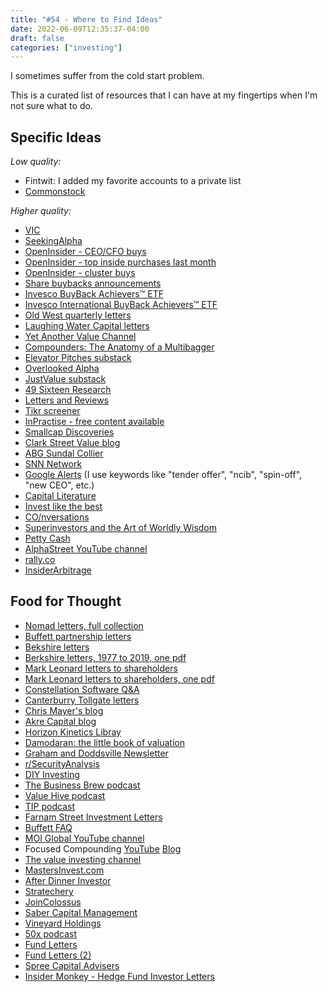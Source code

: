 ```yaml
---
title: "#54 - Where to Find Ideas"
date: 2022-06-09T12:35:37-04:00
draft: false
categories: ["investing"]
---
```


I sometimes suffer from the cold start problem.

This is a curated list of resources that I can have at my fingertips when I'm not sure what to do.


## Specific Ideas

_Low quality:_

- Fintwit: I added my favorite accounts to a private list
- [Commonstock](https://commonstock.com/)

_Higher quality:_

- [VIC](https://www.valueinvestorsclub.com/)
- [SeekingAlpha](https://seekingalpha.com/latest-articles)
- [OpenInsider - CEO/CFO buys](http://openinsider.com/latest-ceo-cfo-purchases-25k)
- [OpenInsider - top inside purchases last month](http://openinsider.com/top-insider-purchases-of-the-month)
- [OpenInsider - cluster buys](http://openinsider.com/latest-cluster-buys)
- [Share buybacks announcements](https://www.marketbeat.com/stock-buybacks/)
- [Invesco BuyBack Achievers™ ETF](https://www.invesco.com/us/financial-products/etfs/holdings?audienceType=Investor&ticker=PKW)
- [Invesco International BuyBack Achievers™ ETF](https://www.invesco.com/us/financial-products/etfs/holdings?audienceType=Investor&ticker=IPKW)
- [Old West quarterly letters](https://www.oldwestim.com/press)
- [Laughing Water Capital letters](https://www.laughingwatercapital.com/letters)
- [Yet Another Value Channel](https://www.youtube.com/channel/UCVCzUJIgjDKSdEOYpTqLScw)
- [Compounders: The Anatomy of a Multibagger](https://podcasts.google.com/feed/aHR0cHM6Ly9mZWVkLnBvZGJlYW4uY29tL2NvbXBvdW5kZXJzL2ZlZWQueG1s)
- [Elevator Pitches substack](https://elevatorpitches.substack.com/)
- [Overlooked Alpha](https://www.overlookedalpha.com/)
- [JustValue substack](https://justvalue.substack.com/)
- [49 Sixteen Research](https://49sixteenresearch.substack.com/)
- [Letters and Reviews](https://lettersandreviews.blogspot.com/)
- [Tikr screener](https://app.tikr.com/screener)
- [InPractise - free content available](https://inpractise.com/)
- [Smallcap Discoveries](https://www.youtube.com/user/trevtrew/videos)
- [Clark Street Value blog](http://clarkstreetvalue.blogspot.com/)
- [ABG Sundal Collier](https://cr.abgsc.com/)
- [SNN Network](https://www.youtube.com/user/SNNWire)
- [Google Alerts](https://www.google.com/alerts/) (I use keywords like "tender offer", "ncib", "spin-off", "new CEO", etc.)
- [Capital Literature](https://open.spotify.com/show/1RA6qsXmmkiXgK9yhnKQYg)
- [Invest like the best](https://open.spotify.com/playlist/57zSWuK6Fy1LehnYF3YA7j)
- [CO/nversations](https://open.spotify.com/show/3cfeneJaV9P3ngWUxb6PLD)
- [Superinvestors and the Art of Worldly Wisdom](https://open.spotify.com/show/3cfeneJaV9P3ngWUxb6PLD)
- [Petty Cash](https://pettycash.substack.com/)
- [AlphaStreet YouTube channel](https://www.youtube.com/c/AlphaStreetStudio/videos)
- [rally.co](https://www.rally-co.ca/)
- [InsiderArbitrage](https://www.insidearbitrage.com/)

## Food for Thought

- [Nomad letters, full collection](https://drive.google.com/file/d/1Y7F9VEgmFxVhLvIe1uZLtkHBY6xfCxee/view?usp=sharing)
- [Buffett partnership letters](https://drive.google.com/drive/folders/1uk_cJWoUT8XwKVfbtkxbIWutKhEBHkRV?usp=sharing)
- [Bekshire letters](https://www.berkshirehathaway.com/letters/letters.html)
- [Berkshire letters, 1977 to 2019, one pdf](https://drive.google.com/file/d/1rfi-dvdOg62e4LMMyF2bKTGK5g1C51Pv/view?usp=sharing)
- [Mark Leonard letters to shareholders](https://www.csisoftware.com/category/pres-letters)
- [Mark Leonard letters to shareholders, one pdf](https://drive.google.com/file/d/1nTGBuikH1Y8ZPFAA4WBcFfkmCQ8lUxSi/view?usp=sharing)
- [Constellation Software Q&A](https://www.csisoftware.com/investor-relations/shareholder-q-and-a)
- [Canterburry Tollgate letters](https://www.canterburytg.com/letters)
- [Chris Mayer's blog](https://www.woodlockhousefamilycapital.com/blog)
- [Akre Capital blog](https://www.akrecapital.com/our-thinking/)
- [Horizon Kinetics Libray](https://horizonkinetics.com/insights/library/)
- [Damodaran: the little book of valuation](https://pages.stern.nyu.edu/~adamodar/New_Home_Page/littlebook.htm)
- [Graham and Doddsville Newsletter](https://www8.gsb.columbia.edu/valueinvesting/resources/newsletters)
- [r/SecurityAnalysis](https://www.reddit.com/r/SecurityAnalysis/)
- [DIY Investing](https://www.youtube.com/c/DIYInvesting/videos)
- [The Business Brew podcast](https://www.youtube.com/channel/UCBywIfdQy7Nyb2RfRb_Z0eg)
- [Value Hive podcast](https://open.spotify.com/show/4jyB3twNAgXlcWJOFP2ObN)
- [TIP podcast](https://open.spotify.com/show/28RHOkXkuHuotUrkCdvlOP)
- [Farnam Street Investment Letters](https://orphanira.com/writings/)
- [Buffett FAQ](http://www.Buffetttfaq.com/)
- [MOI Global YouTube channel](https://www.youtube.com/c/manualofideas/videos)
- Focused Compounding [YouTube](https://www.youtube.com/c/FocusedCompounding/videos) [Blog](https://focusedcompounding.com/)
- [The value investing channel](https://www.youtube.com/channel/UCkQUXe4jHshvsvrvjJMWEhg/videos)
- [MastersInvest.com](http://mastersinvest.com/)
- [After Dinner Investor](https://open.spotify.com/show/0CNgrWDBJYvFoayTAhYQtJ)
- [Stratechery](https://stratechery.com/)
- [JoinColossus](https://www.joincolossus.com/)
- [Saber Capital Management](https://sabercapitalmgt.com/)
- [Vineyard Holdings](https://vineyardholdings.net/notes/)
- [50x podcast](https://www.50xpodcast.com/)
- [Fund Letters](https://seekingalpha.com/author/fund-letters)
- [Fund Letters (2)](https://finmasters.com/hedge-fund-letters-to-investors/)
- [Spree Capital Advisers](https://www.spreecap.com/research)
- [Insider Monkey - Hedge Fund Investor Letters](https://www.insidermonkey.com/blog/category/hedge-funds/hedge-fund-investor-letters/)